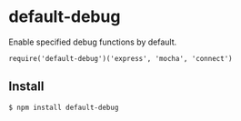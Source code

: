 # default-debug
Enable specified debug functions by default.

```
require('default-debug')('express', 'mocha', 'connect')
```

## Install

```bash
$ npm install default-debug
```
